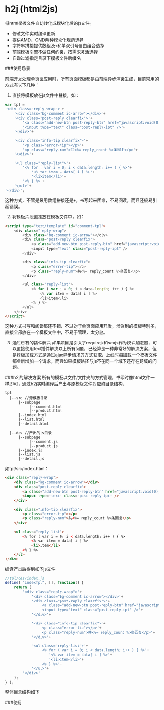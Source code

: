 h2j (html2js)
=======

将html模板文件自动转化成模块化后的js文件。
- 修改文件实时编译更新
- 提供AMD、CMD两种模块化规范选择
- 字符串拼接提供数组及`+`和单双引号自由组合选择
- 前端模板引擎不做任何约束，按需求灵活选择
- 自动过滤指定目录下模板文件后缀名


###使用场景

前端开发处理单页面应用时，所有页面模板都是由前端异步渲染生成，目前常用的方式有以下几种：

1. 直接将模板放在js文件中拼接，如：

```javascript
var tpl = 
'<div class="reply-wrap">'+
    '<div class="bg-comment ic-arrow"></div>'+
    '<div class="post-reply clearfix">'+
        '<a class="add-new-btn post-reply-btn" href="javascript:void(0);">回复</a>'+
        '<input type="text" class="post-reply-ipt" />'+
    '</div>'+

    '<div class="info-tip clearfix">'+
        '<p class="error-tip"></p>'+
        '<p class="reply-num">共<%= reply_count %>条回复</p>'+
    '</div>'+

    '<ul class="reply-list">'+
        '<% for ( var i = 0; i < data.length; i++ ) { %>'+
            '<% var item = data[ i ] %>'+
            '<li>item</li>'+
        '<% } %>'+
    '</ul>'+
'</div>';
```

这种方式，不管是采用数组拼接还是`+`，书写起来困难，不易阅读，而且还极易引起错误。

2. 将模板片段直接放在模板文件中，如：
```html
<script type="text/template" id="comment-tpl">
    <div class="reply-wrap">
        <div class="bg-comment ic-arrow"></div>
        <div class="post-reply clearfix">
            <a class="add-new-btn post-reply-btn" href="javascript:void(0);">回复</a>
            <input type="text" class="post-reply-ipt" />
        </div>

        <div class="info-tip clearfix">
            <p class="error-tip"></p>
            <p class="reply-num">共<%= reply_count %>条回复</p>
        </div>

        <ul class="reply-list">
            <% for ( var i = 0; i < data.length; i++ ) { %>
                <% var item = data[ i ] %>
                <li>item</li>
            <% } %>
        </ul>
    </div>
</script>
```
这种方式书写和阅读都还不错，不过对于单页面应用开发，涉及到的模板特别多，直接全部放在一个模板文件中，不易于管理，太分散。

3. 通过已有的插件解决
如果项目是引入了requirejs和seajs作为模块加载器，可以直接使用text插件解决以上所有问题，已经算是一种非常好的解决方案，但是模板加载方式是通过ajax异步请求的方式获取，上线时每加载一个模板文件都会新增加一个请求，而且如果模板路径与js不在同一个域下还存在跨域的问题。

###h2j的解决方案
所有的模板以文件/文件夹的方式管理，书写时像html文件一样即可，通过h2j实时编译后产出与原模板文件对应的目录结构。

```
tpl
  |--src //源模板目录
      |--subpage
           |--comment.html
           |--product.html
      |--index.html
      |--list.html
      |--detail.html

  |--des //产出的js目录
      |--subpage
           |--comment.js
           |--product.js
      |--index.js
      |--list.js
      |--detail.js
```
如tpl/src/index.html：

```html
<div class="reply-wrap">
    <div class="bg-comment ic-arrow"></div>
    <div class="post-reply clearfix">
        <a class="add-new-btn post-reply-btn" href="javascript:void(0);">回复</a>
        <input type="text" class="post-reply-ipt" />
    </div>

    <div class="info-tip clearfix">
        <p class="error-tip"></p>
        <p class="reply-num">共<%= reply_count %>条回复</p>
    </div>

    <ul class="reply-list">
        <% for ( var i = 0; i < data.length; i++ ) { %>
            <% var item = data[ i ] %>
            <li>item</li>
        <% } %>
    </ul>
</div>
```

编译产出后得到如下js文件
```javascript
//tpl/des/index.js
define( "indexTpl", [], function() {
    return (
        '<div class="reply-wrap">'+
            '<div class="bg-comment ic-arrow"></div>'+
            '<div class="post-reply clearfix">'+
                '<a class="add-new-btn post-reply-btn" href="javascript:void(0);">回复</a>'+
                '<input type="text" class="post-reply-ipt" />'+
            '</div>'+

            '<div class="info-tip clearfix">'+
                '<p class="error-tip"></p>'+
                '<p class="reply-num">共<%= reply_count %>条回复</p>'+
            '</div>'+

            '<ul class="reply-list">'+
                '<% for ( var i = 0; i < data.length; i++ ) { %>'+
                    '<% var item = data[ i ] %>'+
                    '<li>item</li>'+
                '<% } %>'+
            '</ul>'+
        '</div>'
    );
} );
```

整体目录结构如下


###使用

